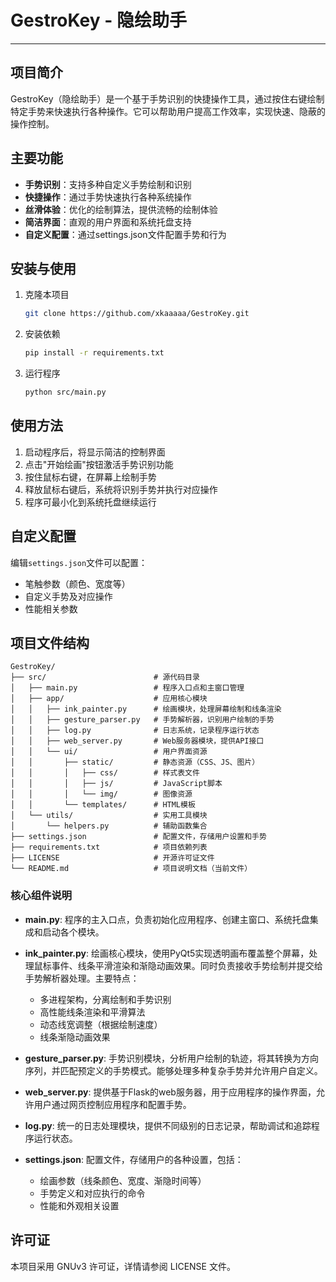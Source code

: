 # GestroKey - 隐绘助手

---

## 项目简介

GestroKey（隐绘助手）是一个基于手势识别的快捷操作工具，通过按住右键绘制特定手势来快速执行各种操作。它可以帮助用户提高工作效率，实现快速、隐蔽的操作控制。

## 主要功能

- **手势识别**：支持多种自定义手势绘制和识别
- **快捷操作**：通过手势快速执行各种系统操作
- **丝滑体验**：优化的绘制算法，提供流畅的绘制体验
- **简洁界面**：直观的用户界面和系统托盘支持
- **自定义配置**：通过settings.json文件配置手势和行为

## 安装与使用

1. 克隆本项目
   
   ```bash
   git clone https://github.com/xkaaaaa/GestroKey.git
   ```

2. 安装依赖
   
   ```bash
   pip install -r requirements.txt
   ```

3. 运行程序
   
   ```bash
   python src/main.py
   ```

## 使用方法

1. 启动程序后，将显示简洁的控制界面
2. 点击"开始绘画"按钮激活手势识别功能
3. 按住鼠标右键，在屏幕上绘制手势
4. 释放鼠标右键后，系统将识别手势并执行对应操作
5. 程序可最小化到系统托盘继续运行

## 自定义配置

编辑`settings.json`文件可以配置：
- 笔触参数（颜色、宽度等）
- 自定义手势及对应操作
- 性能相关参数

## 项目文件结构

```
GestroKey/
├── src/                        # 源代码目录
│   ├── main.py                 # 程序入口点和主窗口管理
│   ├── app/                    # 应用核心模块
│   │   ├── ink_painter.py      # 绘画模块，处理屏幕绘制和线条渲染
│   │   ├── gesture_parser.py   # 手势解析器，识别用户绘制的手势
│   │   ├── log.py              # 日志系统，记录程序运行状态
│   │   ├── web_server.py       # Web服务器模块，提供API接口
│   │   └── ui/                 # 用户界面资源
│   │       ├── static/         # 静态资源（CSS、JS、图片）
│   │       │   ├── css/        # 样式表文件
│   │       │   ├── js/         # JavaScript脚本
│   │       │   └── img/        # 图像资源
│   │       └── templates/      # HTML模板
│   └── utils/                  # 实用工具模块
│       └── helpers.py          # 辅助函数集合
├── settings.json               # 配置文件，存储用户设置和手势
├── requirements.txt            # 项目依赖列表
├── LICENSE                     # 开源许可证文件
└── README.md                   # 项目说明文档（当前文件）
```

### 核心组件说明

- **main.py**: 程序的主入口点，负责初始化应用程序、创建主窗口、系统托盘集成和启动各个模块。

- **ink_painter.py**: 绘画核心模块，使用PyQt5实现透明画布覆盖整个屏幕，处理鼠标事件、线条平滑渲染和渐隐动画效果。同时负责接收手势绘制并提交给手势解析器处理。主要特点：
  - 多进程架构，分离绘制和手势识别
  - 高性能线条渲染和平滑算法
  - 动态线宽调整（根据绘制速度）
  - 线条渐隐动画效果

- **gesture_parser.py**: 手势识别模块，分析用户绘制的轨迹，将其转换为方向序列，并匹配预定义的手势模式。能够处理多种复杂手势并允许用户自定义。

- **web_server.py**: 提供基于Flask的web服务器，用于应用程序的操作界面，允许用户通过网页控制应用程序和配置手势。

- **log.py**: 统一的日志处理模块，提供不同级别的日志记录，帮助调试和追踪程序运行状态。

- **settings.json**: 配置文件，存储用户的各种设置，包括：
  - 绘画参数（线条颜色、宽度、渐隐时间等）
  - 手势定义和对应执行的命令
  - 性能和外观相关设置

## 许可证

本项目采用 GNUv3 许可证，详情请参阅 LICENSE 文件。
